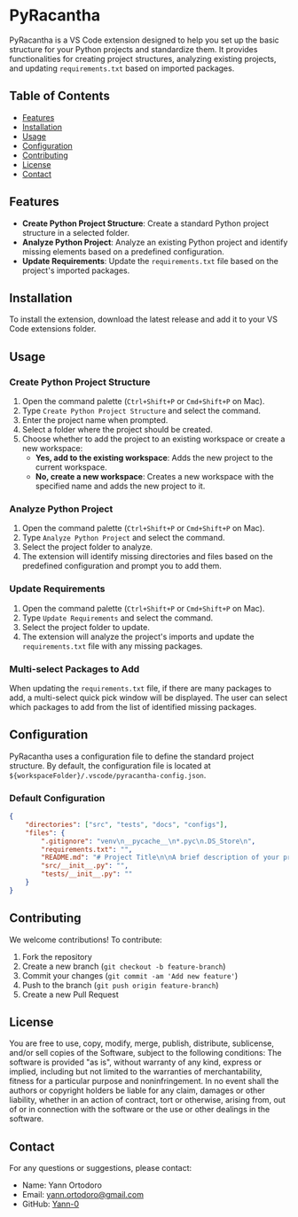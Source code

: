 
# PyRacantha

PyRacantha is a VS Code extension designed to help you set up the basic structure for your Python projects and standardize them. It provides functionalities for creating project structures, analyzing existing projects, and updating `requirements.txt` based on imported packages.

## Table of Contents

- [Features](#features)
- [Installation](#installation)
- [Usage](#usage)
- [Configuration](#configuration)
- [Contributing](#contributing)
- [License](#license)
- [Contact](#contact)

## Features

- **Create Python Project Structure**: Create a standard Python project structure in a selected folder.
- **Analyze Python Project**: Analyze an existing Python project and identify missing elements based on a predefined configuration.
- **Update Requirements**: Update the `requirements.txt` file based on the project's imported packages.

## Installation

To install the extension, download the latest release and add it to your VS Code extensions folder.

## Usage

### Create Python Project Structure

1. Open the command palette (`Ctrl+Shift+P` or `Cmd+Shift+P` on Mac).
2. Type `Create Python Project Structure` and select the command.
3. Enter the project name when prompted.
4. Select a folder where the project should be created.
5. Choose whether to add the project to an existing workspace or create a new workspace:
   - **Yes, add to the existing workspace**: Adds the new project to the current workspace.
   - **No, create a new workspace**: Creates a new workspace with the specified name and adds the new project to it.

### Analyze Python Project

1. Open the command palette (`Ctrl+Shift+P` or `Cmd+Shift+P` on Mac).
2. Type `Analyze Python Project` and select the command.
3. Select the project folder to analyze.
4. The extension will identify missing directories and files based on the predefined configuration and prompt you to add them.

### Update Requirements

1. Open the command palette (`Ctrl+Shift+P` or `Cmd+Shift+P` on Mac).
2. Type `Update Requirements` and select the command.
3. Select the project folder to update.
4. The extension will analyze the project's imports and update the `requirements.txt` file with any missing packages.

### Multi-select Packages to Add

When updating the `requirements.txt` file, if there are many packages to add, a multi-select quick pick window will be displayed. The user can select which packages to add from the list of identified missing packages.

## Configuration

PyRacantha uses a configuration file to define the standard project structure. By default, the configuration file is located at `${workspaceFolder}/.vscode/pyracantha-config.json`.

### Default Configuration

```json
{
    "directories": ["src", "tests", "docs", "configs"],
    "files": {
        ".gitignore": "venv\n__pycache__\n*.pyc\n.DS_Store\n",
        "requirements.txt": "",
        "README.md": "# Project Title\n\nA brief description of your project.\n",
        "src/__init__.py": "",
        "tests/__init__.py": ""
    }
}
```

## Contributing

We welcome contributions! To contribute:

1. Fork the repository
2. Create a new branch (`git checkout -b feature-branch`)
3. Commit your changes (`git commit -am 'Add new feature'`)
4. Push to the branch (`git push origin feature-branch`)
5. Create a new Pull Request

## License

You are free to use, copy, modify, merge, publish, distribute, sublicense, and/or sell copies of the Software, subject to the following conditions: The software is provided "as is", without warranty of any kind, express or implied, including but not limited to the warranties of merchantability, fitness for a particular purpose and noninfringement. In no event shall the authors or copyright holders be liable for any claim, damages or other liability, whether in an action of contract, tort or otherwise, arising from, out of or in connection with the software or the use or other dealings in the software.


## Contact

For any questions or suggestions, please contact:

- Name: Yann Ortodoro
- Email: yann.ortodoro@gmail.com
- GitHub: [Yann-0](https://github.com/Yann-0)
